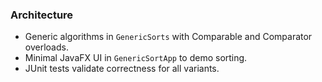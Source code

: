 ### Architecture

- Generic algorithms in `GenericSorts` with Comparable and Comparator overloads.
- Minimal JavaFX UI in `GenericSortApp` to demo sorting.
- JUnit tests validate correctness for all variants.


